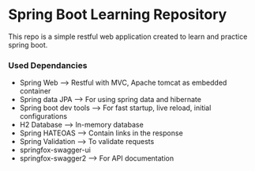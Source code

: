 # Spring Boot Learning Repository

This repo is a simple restful web application created to learn and practice spring boot.

### Used Dependancies
- Spring Web --> Restful with MVC, Apache tomcat as embedded container
- Spring data JPA --> For using spring data and hibernate
- Spring boot dev tools --> For fast startup, live reload, initial configurations
- H2 Database --> In-memory database
- Spring HATEOAS --> Contain links in the response
- Spring Validation --> To validate requests
- springfox-swagger-ui 
- springfox-swagger2 --> For API documentation
